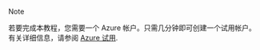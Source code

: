 > [!NOTE]
> 若要完成本教程，您需要一个 Azure 帐户。只需几分钟即可创建一个试用帐户。有关详细信息，请参阅 [Azure 试用](https://www.azure.cn/pricing/1rmb-trial).

<!--HONumber=41-->